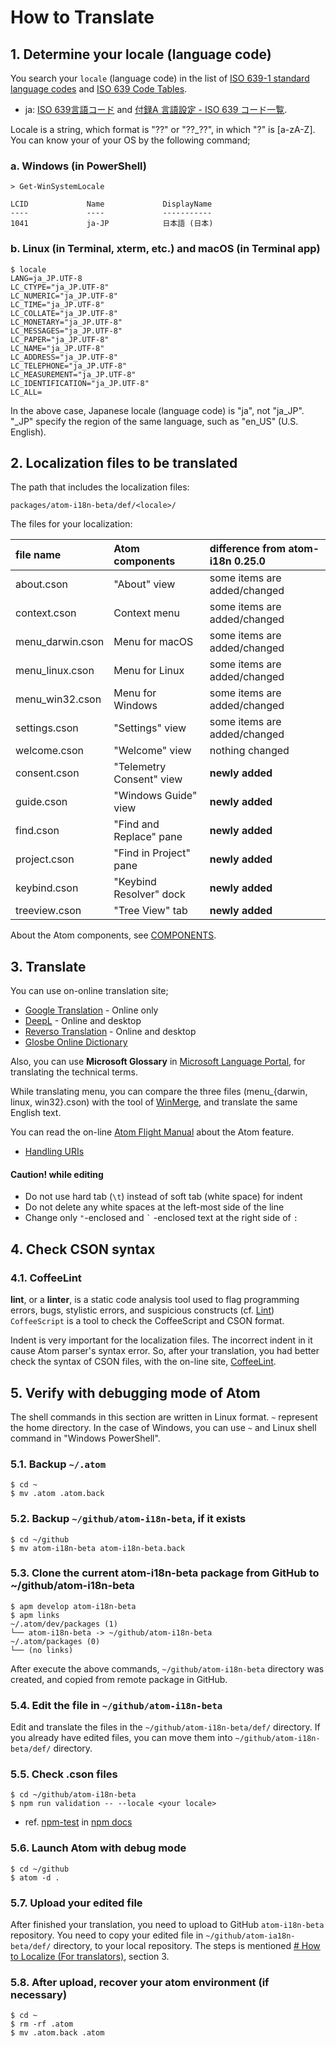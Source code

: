 # How to Translate



## 1. Determine your locale (language code)

You search your `locale` (language code) in the list of [ISO 639-1 standard language codes](https://www.andiamo.co.uk/resources/iso-language-codes/) and [ISO 639 Code Tables](https://iso639-3.sil.org/code_tables/639/data). 
- ja: [ISO 639言語コード](https://www.asahi-net.or.jp/~ax2s-kmtn/ref/iso639.html) and [付録A 言語設定 - ISO 639 コード一覧](https://omegat.sourceforge.io/manual-standard/ja/appendix.languages.html).

Locale is a string, which format is "??" or "??_??", in which "?" is [a-zA-Z].
You can know your *<LOCALE>* of your OS by the following command;

### a. Windows (in PowerShell)
```shell
> Get-WinSystemLocale

LCID             Name             DisplayName
----             ----             -----------
1041             ja-JP            日本語 (日本)

```

### b. Linux (in Terminal, xterm, etc.) and macOS (in Terminal app)
```shell
$ locale
LANG=ja_JP.UTF-8
LC_CTYPE="ja_JP.UTF-8"
LC_NUMERIC="ja_JP.UTF-8"
LC_TIME="ja_JP.UTF-8"
LC_COLLATE="ja_JP.UTF-8"
LC_MONETARY="ja_JP.UTF-8"
LC_MESSAGES="ja_JP.UTF-8"
LC_PAPER="ja_JP.UTF-8"
LC_NAME="ja_JP.UTF-8"
LC_ADDRESS="ja_JP.UTF-8"
LC_TELEPHONE="ja_JP.UTF-8"
LC_MEASUREMENT="ja_JP.UTF-8"
LC_IDENTIFICATION="ja_JP.UTF-8"
LC_ALL=
```

In the above case, Japanese locale (language code) is "ja", not "ja_JP". "_JP" specify the region of the same language, such as "en_US" (U.S. English).



## 2. Localization files to be translated

The path that includes the localization files:
```
packages/atom-i18n-beta/def/<locale>/
```

The files for your localization:

| file name         | Atom components          | difference from atom-i18n 0.25.0 |
|:------------------|:-------------------------|:---------------------------------|
| about.cson        | "About" view             | some items are added/changed     |
| context.cson      | Context menu             | some items are added/changed     |
| menu_darwin.cson  | Menu for macOS           | some items are added/changed     |
| menu_linux.cson   | Menu for Linux           | some items are added/changed     |
| menu_win32.cson   | Menu for Windows         | some items are added/changed     |
| settings.cson     | "Settings" view          | some items are added/changed     |
| welcome.cson      | "Welcome" view           | nothing changed                  |
| consent.cson      | "Telemetry Consent" view | **newly added**                  |
| guide.cson        | "Windows Guide" view     | **newly added**                  |
| find.cson         | "Find and Replace" pane  | **newly added**                  |
| project.cson      | "Find in Project" pane   | **newly added**                  |
| keybind.cson      | "Keybind Resolver" dock  | **newly added**                  |
| treeview.cson     | "Tree View" tab          | **newly added**                  |

About the Atom components, see [COMPONENTS](https://github.com/juggernautjp/atom-i18n-beta/blob/main/doc/COMPONENTS.md).



## 3. Translate

You can use on-online translation site;
- [Google Translation](https://translate.google.com/) - Online only
- [DeepL](https://www.deepl.com/) - Online and desktop
- [Reverso Translation](https://context.reverso.net/translation/) - Online and desktop
- [Glosbe Online Dictionary](https://glosbe.com/)

Also, you can use **Microsoft Glossary** in [Microsoft Language Portal](https://www.microsoft.com/ja-jp/language/), for translating the technical terms.

While translating menu, you can compare the three files (menu_{darwin, linux, win32}.cson) with the tool of [WinMerge](https://winmerge.org/), and translate the same English text.


You can read the on-line [Atom Flight Manual](https://flight-manual.atom.io/) about the Atom feature.
- [Handling URIs](https://flight-manual.atom.io/hacking-atom/sections/handling-uris/)


#### Caution! while editing
- Do not use hard tab (`\t`) instead of soft tab (white space) for indent
- Do not delete any white spaces at the left-most side of the line
- Change only `"`-enclosed and `` ` `` -enclosed  text at the right side of  `:`




## 4. Check CSON syntax

### 4.1. CoffeeLint

**lint**, or a **linter**, is a static code analysis tool used to flag programming errors, bugs, stylistic errors, and suspicious constructs (cf. [Lint](https://en.wikipedia.org/wiki/Lint_(software)))
`CoffeeScript` is a tool to check the CoffeeScript and CSON format.

Indent is very important for the localization files. The incorrect indent in it cause Atom parser's syntax error.
So, after your translation, you had better check the syntax of CSON files, with the on-line site, [CoffeeLint](http://www.coffeelint.org/).




## 5. Verify with debugging mode of Atom

The shell commands in this section are written in Linux format. `~` represent the home directory. 
In the case of Windows, you can use `~` and Linux shell command in "Windows PowerShell".


### 5.1. Backup `~/.atom`
```shell
$ cd ~
$ mv .atom .atom.back
```

### 5.2. Backup `~/github/atom-i18n-beta`, if it exists
```shell
$ cd ~/github
$ mv atom-i18n-beta atom-i18n-beta.back
```

### 5.3.  Clone the current atom-i18n-beta package from GitHub to ~/github/atom-i18n-beta

```shell
$ apm develop atom-i18n-beta
$ apm links
~/.atom/dev/packages (1)
└── atom-i18n-beta -> ~/github/atom-i18n-beta
~/.atom/packages (0)
└── (no links)
```

After execute the above commands, `~/github/atom-i18n-beta` directory was created, and copied from remote package in GitHub.


### 5.4. Edit the file in `~/github/atom-i18n-beta`

Edit and translate the files in the `~/github/atom-i18n-beta/def/` directory.
If you already have edited files, you can move them into `~/github/atom-i18n-beta/def/` directory.


### 5.5. Check .cson files

```shell
$ cd ~/github/atom-i18n-beta
$ npm run validation -- --locale <your locale>
```

- ref. [npm-test](https://docs.npmjs.com/cli/v7/commands/npm-test) in [npm docs](https://docs.npmjs.com/)


### 5.6. Launch Atom with debug mode

```shell
$ cd ~/github
$ atom -d .
```


### 5.7. Upload your edited file

After finished your translation, you need to upload to GitHub `atom-i18n-beta` repository.
You need to copy your edited file in `~/github/atom-ia18n-beta/def/` directory, to your local repository.
The steps is mentioned [# How to Localize (For translators)](./LOCALIZE.md), section 3.



### 5.8. After upload, recover your atom environment (if necessary)

```shell
$ cd ~
$ rm -rf .atom
$ mv .atom.back .atom
```





